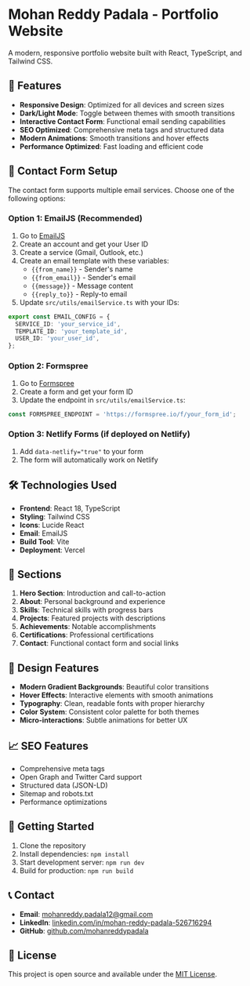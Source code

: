 # Mohan Reddy Padala - Portfolio Website

A modern, responsive portfolio website built with React, TypeScript, and Tailwind CSS.

## 🚀 Features

- **Responsive Design**: Optimized for all devices and screen sizes
- **Dark/Light Mode**: Toggle between themes with smooth transitions
- **Interactive Contact Form**: Functional email sending capabilities
- **SEO Optimized**: Comprehensive meta tags and structured data
- **Modern Animations**: Smooth transitions and hover effects
- **Performance Optimized**: Fast loading and efficient code

## 📧 Contact Form Setup

The contact form supports multiple email services. Choose one of the following options:

### Option 1: EmailJS (Recommended)

1. Go to [EmailJS](https://www.emailjs.com/)
2. Create an account and get your User ID
3. Create a service (Gmail, Outlook, etc.)
4. Create an email template with these variables:
   - `{{from_name}}` - Sender's name
   - `{{from_email}}` - Sender's email
   - `{{message}}` - Message content
   - `{{reply_to}}` - Reply-to email
5. Update `src/utils/emailService.ts` with your IDs:

```typescript
export const EMAIL_CONFIG = {
  SERVICE_ID: 'your_service_id',
  TEMPLATE_ID: 'your_template_id', 
  USER_ID: 'your_user_id',
};
```

### Option 2: Formspree

1. Go to [Formspree](https://formspree.io/)
2. Create a form and get your form ID
3. Update the endpoint in `src/utils/emailService.ts`:

```typescript
const FORMSPREE_ENDPOINT = 'https://formspree.io/f/your_form_id';
```

### Option 3: Netlify Forms (if deployed on Netlify)

1. Add `data-netlify="true"` to your form
2. The form will automatically work on Netlify

## 🛠️ Technologies Used

- **Frontend**: React 18, TypeScript
- **Styling**: Tailwind CSS
- **Icons**: Lucide React
- **Email**: EmailJS
- **Build Tool**: Vite
- **Deployment**: Vercel

## 📱 Sections

1. **Hero Section**: Introduction and call-to-action
2. **About**: Personal background and experience
3. **Skills**: Technical skills with progress bars
4. **Projects**: Featured projects with descriptions
5. **Achievements**: Notable accomplishments
6. **Certifications**: Professional certifications
7. **Contact**: Functional contact form and social links

## 🎨 Design Features

- **Modern Gradient Backgrounds**: Beautiful color transitions
- **Hover Effects**: Interactive elements with smooth animations
- **Typography**: Clean, readable fonts with proper hierarchy
- **Color System**: Consistent color palette for both themes
- **Micro-interactions**: Subtle animations for better UX

## 📈 SEO Features

- Comprehensive meta tags
- Open Graph and Twitter Card support
- Structured data (JSON-LD)
- Sitemap and robots.txt
- Performance optimizations

## 🚀 Getting Started

1. Clone the repository
2. Install dependencies: `npm install`
3. Start development server: `npm run dev`
4. Build for production: `npm run build`

## 📞 Contact

- **Email**: mohanreddy.padala12@gmail.com
- **LinkedIn**: [linkedin.com/in/mohan-reddy-padala-526716294](https://www.linkedin.com/in/mohan-reddy-padala-526716294)
- **GitHub**: [github.com/mohanreddypadala](https://github.com/mohanreddypadala)

## 📄 License

This project is open source and available under the [MIT License](LICENSE).
